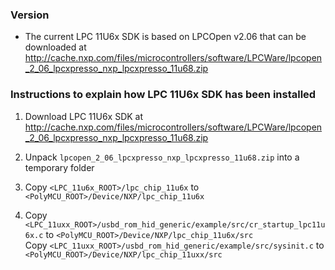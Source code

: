 ### Version

- The current LPC 11U6x SDK is based on LPCOpen v2.06 that can be downloaded at http://cache.nxp.com/files/microcontrollers/software/LPCWare/lpcopen_2_06_lpcxpresso_nxp_lpcxpresso_11u68.zip

### Instructions to explain how LPC 11U6x SDK has been installed

1. Download LPC 11U6x SDK at http://cache.nxp.com/files/microcontrollers/software/LPCWare/lpcopen_2_06_lpcxpresso_nxp_lpcxpresso_11u68.zip

2. Unpack `lpcopen_2_06_lpcxpresso_nxp_lpcxpresso_11u68.zip` into a temporary folder

3. Copy `<LPC_11u6x_ROOT>/lpc_chip_11u6x` to `<PolyMCU_ROOT>/Device/NXP/lpc_chip_11u6x`

4. Copy `<LPC_11uxx_ROOT>/usbd_rom_hid_generic/example/src/cr_startup_lpc11u6x.c` to `<PolyMCU_ROOT>/Device/NXP/lpc_chip_11u6x/src`  
   Copy `<LPC_11uxx_ROOT>/usbd_rom_hid_generic/example/src/sysinit.c` to `<PolyMCU_ROOT>/Device/NXP/lpc_chip_11uxx/src`
